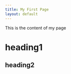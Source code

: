 ```yaml
---
title: My First Page
layout: default
---
```


This is the content of my page





# heading1








  ## heading2
